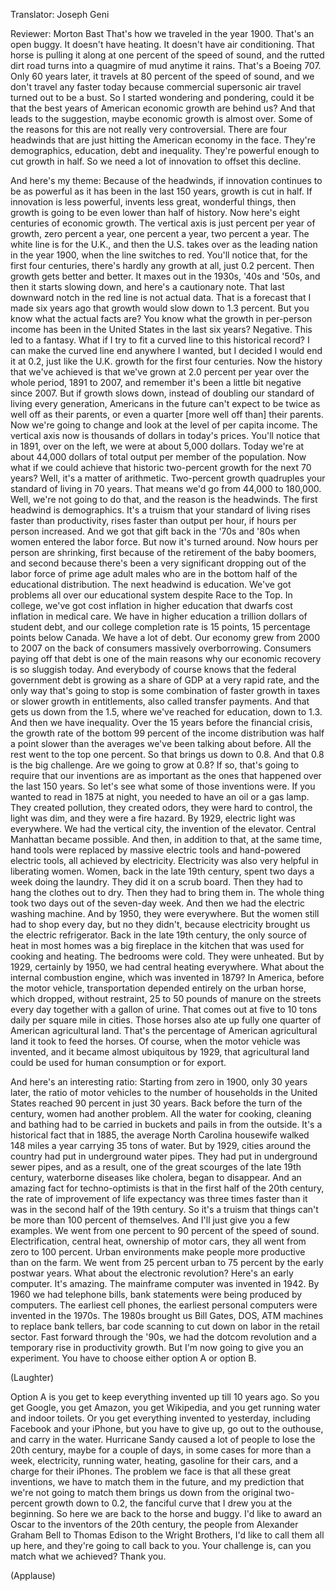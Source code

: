 

Translator: Joseph Geni

Reviewer: Morton Bast
That&#39;s how we traveled in the year 1900.
That&#39;s an open buggy. It doesn&#39;t have heating.
It doesn&#39;t have air conditioning.
That horse is pulling it along
at one percent of the speed of sound,
and the rutted dirt road
turns into a quagmire of mud anytime it rains.
That&#39;s a Boeing 707.
Only 60 years later, it travels
at 80 percent of the speed of sound,
and we don&#39;t travel any faster today
because commercial supersonic air travel
turned out to be a bust.
So I started wondering and pondering,
could it be that the best years of American economic growth
are behind us?
And that leads to the suggestion, maybe economic growth
is almost over.
Some of the reasons for this are not really very controversial.
There are four headwinds that are just hitting
the American economy in the face.
They&#39;re demographics, education, debt and inequality.
They&#39;re powerful enough to cut growth in half.
So we need a lot of innovation to offset this decline.

And here&#39;s my theme: Because of the headwinds,
if innovation continues to be as powerful as it has been
in the last 150 years, growth is cut in half.
If innovation is less powerful,
invents less great, wonderful things,
then growth is going to be even lower than half of history.
Now here&#39;s eight centuries of economic growth.
The vertical axis is just percent per year of growth,
zero percent a year, one percent a year, two percent a year.
The white line is for the U.K., and then the U.S.
takes over as the leading nation in the year 1900,
when the line switches to red.
You&#39;ll notice that, for the first four centuries,
there&#39;s hardly any growth at all, just 0.2 percent.
Then growth gets better and better.
It maxes out in the 1930s, &#39;40s and &#39;50s,
and then it starts slowing down, and here&#39;s a cautionary note.
That last downward notch in the red line
is not actual data.
That is a forecast that I made six years ago
that growth would slow down to 1.3 percent.
But you know what the actual facts are?
You know what the growth in per-person income has been
in the United States in the last six years?
Negative.
This led to a fantasy.
What if I try to fit a curved line to this historical record?
I can make the curved line end anywhere I wanted,
but I decided I would end it at 0.2,
just like the U.K. growth for the first four centuries.
Now the history that we&#39;ve achieved is that we&#39;ve grown
at 2.0 percent per year over the whole period,
1891 to 2007,
and remember it&#39;s been a little bit negative since 2007.
But if growth slows down,
instead of doubling our standard of living every generation,
Americans in the future can&#39;t expect to be twice as well off as their parents,
or even a quarter [more well off than] their parents.
Now we&#39;re going to change and look at the level of per capita income.
The vertical axis now is thousands of dollars in today&#39;s prices.
You&#39;ll notice that in 1891, over on the left,
we were at about 5,000 dollars.
Today we&#39;re at about 44,000 dollars of total output
per member of the population.
Now what if we could achieve that historic
two-percent growth for the next 70 years?
Well, it&#39;s a matter of arithmetic.
Two-percent growth quadruples your standard of living in 70 years.
That means we&#39;d go from 44,000 to 180,000.
Well, we&#39;re not going to do that,
and the reason is the headwinds.
The first headwind is demographics.
It&#39;s a truism that your standard of living
rises faster than productivity, rises faster than output per hour,
if hours per person increased.
And we got that gift back in the &#39;70s and &#39;80s
when women entered the labor force.
But now it&#39;s turned around.
Now hours per person are shrinking,
first because of the retirement of the baby boomers,
and second because there&#39;s been a very significant
dropping out of the labor force of prime age adult males
who are in the bottom half of the educational distribution.
The next headwind is education.
We&#39;ve got problems all over our educational system
despite Race to the Top.
In college, we&#39;ve got cost inflation in higher education
that dwarfs cost inflation in medical care.
We have in higher education a trillion dollars of student debt,
and our college completion rate
is 15 points, 15 percentage points below Canada.
We have a lot of debt.
Our economy grew from 2000 to 2007
on the back of consumers massively overborrowing.
Consumers paying off that debt is one of the main reasons
why our economic recovery is so sluggish today.
And everybody of course knows
that the federal government debt is growing
as a share of GDP at a very rapid rate,
and the only way that&#39;s going to stop is some combination
of faster growth in taxes or slower growth in entitlements,
also called transfer payments.
And that gets us down from the 1.5,
where we&#39;ve reached for education, down to 1.3.
And then we have inequality.
Over the 15 years before the financial crisis,
the growth rate of the bottom 99 percent
of the income distribution was half a point slower
than the averages we&#39;ve been talking about before.
All the rest went to the top one percent.
So that brings us down to 0.8.
And that 0.8 is the big challenge.
Are we going to grow at 0.8?
If so, that&#39;s going to require that our inventions
are as important as the ones that happened
over the last 150 years.
So let&#39;s see what some of those inventions were.
If you wanted to read in 1875 at night,
you needed to have an oil or a gas lamp.
They created pollution, they created odors,
they were hard to control, the light was dim,
and they were a fire hazard.
By 1929, electric light was everywhere.
We had the vertical city, the invention of the elevator.
Central Manhattan became possible.
And then, in addition to that, at the same time,
hand tools were replaced by massive electric tools
and hand-powered electric tools,
all achieved by electricity.
Electricity was also very helpful in liberating women.
Women, back in the late 19th century,
spent two days a week doing the laundry.
They did it on a scrub board.
Then they had to hang the clothes out to dry.
Then they had to bring them in.
The whole thing took two days out of the seven-day week.
And then we had the electric washing machine.
And by 1950, they were everywhere.
But the women still had to shop every day,
but no they didn&#39;t, because electricity
brought us the electric refrigerator.
Back in the late 19th century, the only source of heat in most homes
was a big fireplace in the kitchen that was used for cooking and heating.
The bedrooms were cold. They were unheated.
But by 1929, certainly by 1950,
we had central heating everywhere.
What about the internal combustion engine,
which was invented in 1879?
In America, before the motor vehicle,
transportation depended entirely on the urban horse,
which dropped, without restraint,
25 to 50 pounds of manure on the streets every day
together with a gallon of urine.
That comes out at five to 10 tons daily
per square mile in cities.
Those horses also ate up fully one quarter of American agricultural land.
That&#39;s the percentage of American agricultural land
it took to feed the horses.
Of course, when the motor vehicle was invented,
and it became almost ubiquitous by 1929,
that agricultural land could be used for human consumption
or for export.

And here&#39;s an interesting ratio: Starting from zero in 1900,
only 30 years later, the ratio of motor vehicles to the number of households
in the United States reached 90 percent in just 30 years.
Back before the turn of the century,
women had another problem.
All the water for cooking, cleaning and bathing
had to be carried in buckets and pails in from the outside.
It&#39;s a historical fact that in 1885,
the average North Carolina housewife
walked 148 miles a year carrying 35 tons of water.
But by 1929, cities around the country
had put in underground water pipes.
They had put in underground sewer pipes,
and as a result, one of the great scourges of the late 19th century,
waterborne diseases like cholera, began to disappear.
And an amazing fact for techno-optimists
is that in the first half of the 20th century,
the rate of improvement of life expectancy
was three times faster than it was
in the second half of the 19th century.
So it&#39;s a truism that things can&#39;t be more than 100 percent of themselves.
And I&#39;ll just give you a few examples.
We went from one percent to 90 percent of the speed of sound.
Electrification, central heat, ownership of motor cars,
they all went from zero to 100 percent.
Urban environments make people more productive than on the farm.
We went from 25 percent urban to 75 percent
by the early postwar years.
What about the electronic revolution?
Here&#39;s an early computer.
It&#39;s amazing. The mainframe computer was invented in 1942.
By 1960 we had telephone bills, bank statements
were being produced by computers.
The earliest cell phones, the earliest personal computers
were invented in the 1970s.
The 1980s brought us Bill Gates, DOS,
ATM machines to replace bank tellers,
bar code scanning to cut down on labor in the retail sector.
Fast forward through the &#39;90s,
we had the dotcom revolution
and a temporary rise in productivity growth.
But I&#39;m now going to give you an experiment.
You have to choose either option A or option B.

(Laughter)

Option A is you get to keep everything invented up till 10 years ago.
So you get Google, you get Amazon,
you get Wikipedia, and you get running water and indoor toilets.
Or you get everything invented to yesterday,
including Facebook and your iPhone,
but you have to give up, go out to the outhouse,
and carry in the water.
Hurricane Sandy caused a lot of people to lose the 20th century,
maybe for a couple of days,
in some cases for more than a week,
electricity, running water, heating, gasoline for their cars,
and a charge for their iPhones.
The problem we face is that all these great inventions,
we have to match them in the future,
and my prediction that we&#39;re not going to match them
brings us down from the original two-percent growth
down to 0.2, the fanciful curve that I drew you at the beginning.
So here we are back to the horse and buggy.
I&#39;d like to award an Oscar
to the inventors of the 20th century,
the people from Alexander Graham Bell
to Thomas Edison to the Wright Brothers,
I&#39;d like to call them all up here,
and they&#39;re going to call back to you.
Your challenge is, can you match what we achieved?
Thank you.

(Applause)


